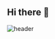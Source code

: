 ## Hi there 👋

![header](https://capsule-render.vercel.app/api?type=waving&color=gradient&height=300&section=header&text=Welcome%20to%0Ayoonhee's%20Github%20%F0%9F%A4%97)

<!--
**CHYHEE/CHYHEE** is a ✨ _special_ ✨ repository because its `README.md` (this file) appears on your GitHub profile.

Here are some ideas to get you started:
- 🔭 I’m currently working on ...
- 🌱 I’m currently learning ...
- 👯 I’m looking to collaborate on ...
- 🤔 I’m looking for help with ...
- 💬 Ask me about ...
- 📫 How to reach me: ...
- 😄 Pronouns: ...
- ⚡ Fun fact: ...
-->
